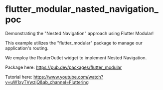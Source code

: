 # flutter_modular_nasted_navigation_poc

Demonstrating the "Nested Navigation" approach using Flutter Modular!

This example utilizes the "flutter_modular" package to manage our application's routing.

We employ the RouterOutlet widget to implement Nested Navigation.

Package here: https://pub.dev/packages/flutter_modular

Tutorial here: https://www.youtube.com/watch?v=uW1xyTVwzjQ&ab_channel=Fluttering

